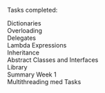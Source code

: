Tasks completed:

Dictionaries<br/>
Overloading<br/>
Delegates<br/>
Lambda Expressions<br/>
Inheritance<br/>
Abstract Classes and Interfaces<br/>
Library<br/>
Summary Week 1<br/>
Multithreading med Tasks
